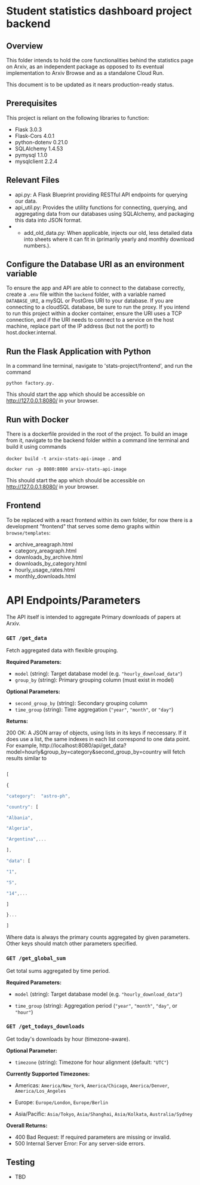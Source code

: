 # Student statistics dashboard project backend

## Overview

This folder intends to hold the core functionalities behind the statistics page on Arxiv, as an independent package as opposed to its eventual implementation to Arxiv Browse and as a standalone Cloud Run.

This document is to be updated as it nears production-ready status.

  

## Prerequisites

This project is reliant on the following libraries to function:

- Flask 3.0.3
- Flask-Cors 4.0.1
- python-dotenv 0.21.0
- SQLAlchemy 1.4.53
- pymysql 1.1.0
- mysqlclient 2.2.4

## Relevant Files

- api.py: A Flask Blueprint providing RESTful API endpoints for querying our data.
- api_util.py: Provides the utility functions for connecting, querying, and aggregating data from our databases using SQLAlchemy, and packaging this data into JSON format. 
- - add_old_data.py: When applicable, injects our old, less detailed data into sheets where it can fit in (primarily yearly and monthly download numbers.).

## Configure the Database URI as an environment variable

To ensure the app and API are able to connect to the database correctly, create a `.env` file within the `backend` folder, with a variable named `DATABASE_URI`, a mySQL or PostGres URI to your database. If you are connecting to a cloudSQL database, be sure to run the proxy. If you intend to run this project within a docker container, ensure the URI uses a TCP connection, and if the URI needs to connect to a service on the host machine, replace part of the IP address (but not the port!) to host.docker.internal.

  

## Run the Flask Application with Python

In a command line terminal, navigate to 'stats-project/frontend', and run the command

`python factory.py.`

This should start the app which should be accessible on http://127.0.0.1:8080/ in your browser.

  

## Run with Docker

There is a dockerfile provided in the root of the project. To build an image from it, navigate to the backend folder within a command line terminal and build it using commands

```docker build -t arxiv-stats-api-image .``` and

```docker run -p 8080:8080 arxiv-stats-api-image```

This should start the app which should be accessible on http://127.0.0.1:8080/ in your browser.

  
  

## Frontend

To be replaced with a react frontend within its own folder, for now there is a development "frontend" that serves some demo graphs within `browse/templates`:

- archive_areagraph.html
- category_areagraph.html
- downloads_by_archive.html
- downloads_by_category.html
- hourly_usage_rates.html
- monthly_downloads.html

  

# API Endpoints/Parameters

The API itself is intended to aggregate Primary downloads of papers at Arxiv.

  


### `GET /get_data`
Fetch aggregated data with flexible grouping.

**Required Parameters:**
- `model` (string): Target database model (e.g. `"hourly_download_data"`)
- `group_by` (string): Primary grouping column (must exist in model)

**Optional Parameters:**
- `second_group_by` (string): Secondary grouping column
- `time_group` (string): Time aggregation (`"year"`, `"month"`, or `"day"`)

  

**Returns:**

  

200 OK: A JSON array of objects, using lists in its keys if neccessary. If it does use a list, the same indexes in each list correspond to one data point. For example, http://localhost:8080/api/get_data?model=hourly&group_by=category&second_group_by=country will fetch results similar to

  

```javascript

[

{

"category":  "astro-ph",

"country": [

"Albania",

"Algeria",

"Argentina",...

],

"data": [

"1",

"5",

"14",...

]

}...

]

```

Where data is always the primary counts aggregated by given parameters. Other keys should match other parameters specified.


### `GET /get_global_sum`

Get total sums aggregated by time period.

**Required Parameters:**

-   `model`  (string): Target database model (e.g. `"hourly_download_data"`)
    
-   `time_group`  (string): Aggregation period (`"year"`,  `"month"`,  `"day"`, or  `"hour"`)
  
  ### `GET /get_todays_downloads`

Get today's downloads by hour (timezone-aware).

**Optional Parameter:**

-   `timezone`  (string): Timezone for hour alignment (default:  `"UTC"`)
    

**Currently Supported Timezones:**

-   Americas:  `America/New_York`,  `America/Chicago`,  `America/Denver`,  `America/Los_Angeles`
    
-   Europe:  `Europe/London`,  `Europe/Berlin`
    
-   Asia/Pacific:  `Asia/Tokyo`,  `Asia/Shanghai`,  `Asia/Kolkata`,  `Australia/Sydney`



**Overall Returns:**
- 400 Bad Request: If required parameters are missing or invalid.
- 500 Internal Server Error: For any server-side errors.

## Testing

- TBD